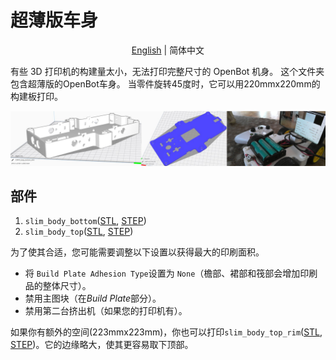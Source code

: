 # 超薄版车身

<p align="center">
  <a href="README.md">English</a> |
  <span>简体中文</span>
</p>

有些 3D 打印机的构建量太小，无法打印完整尺寸的 OpenBot 机身。
这个文件夹包含超薄版的OpenBot车身。
当零件旋转45度时，它可以用220mmx220mm的构建板打印。

![超薄机身](../../../../docs/images/slim_body.jpg)

## 部件

1) `slim_body_bottom`([STL](slim_body_bottom.stl), [STEP](slim_body_bottom.step))
2) `slim_body_top`([STL](slim_body_top.stl), [STEP](slim_body_top.step))

为了使其合适，您可能需要调整以下设置以获得最大的印刷面积。

- 将 `Build Plate Adhesion Type`设置为 `None`（檐部、裙部和筏部会增加印刷品的整体尺寸）。
- 禁用主图块（在*Build Plate*部分）。
- 禁用第二台挤出机（如果您的打印机有）。

如果你有额外的空间(223mmx223mm)，你也可以打印`slim_body_top_rim`([STL](slim_body_top_rim.stl), [STEP](slim_body_top_rim.step))。它的边缘略大，使其更容易取下顶部。